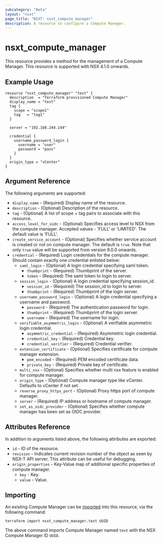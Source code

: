 ```yaml
---
subcategory: "Beta"
layout: "nsxt"
page_title: "NSXT: nsxt_compute_manager"
description: A resource to configure a Compute Manager.
---
```


# nsxt_compute_manager

This resource provides a method for the management of a Compute Manager.
This resource is supported with NSX 4.1.0 onwards.

## Example Usage

```hcl
resource "nsxt_compute_manager" "test" {
  description  = "Terraform provisioned Compute Manager"
  display_name = "test"
  tag {
    scope = "scope1"
    tag   = "tag1"
  }

  server = "192.168.244.144"

  credential {
    username_password_login {
      username = "user"
      password = "pass"
    }
  }
  origin_type = "vCenter"
}
```

## Argument Reference

The following arguments are supported:

* `display_name` - (Required) Display name of the resource.
* `description` - (Optional) Description of the resource.
* `tag` - (Optional) A list of scope + tag pairs to associate with this resource.
* `access_level_for_oidc` - (Optional) Specifies access level to NSX from the compute manager. Accepted values - 'FULL' or 'LIMITED'. The default value is 'FULL'.
* `create_service_account` - (Optional) Specifies whether service account is created or not on compute manager. The default is `true`. Note that only `true` value will be supported from version 9.0.0 onwards.
* `credential` - (Required) Login credentials for the compute manager. Should contain exactly one credential enlisted below: 
  * `saml_login` - (Optional) A login credential specifying saml token.
    * `thumbprint` - (Required) Thumbprint of the server.
    * `token` - (Required) The saml token to login to server.
  * `session_login` - (Optional) A login credential specifying session_id.
    * `session_id` - (Required) The session_id to login to server.
    * `thumbprint` - (Required) Thumbprint of the login server.
  * `username_password_login` - (Optional) A login credential specifying a username and password.
    * `password` - (Required) The authentication password for login.
    * `thumbprint` - (Required) Thumbprint of the login server.
    * `username` - (Required) The username for login.
  * `verifiable_asymmetric_login` - (Optional) A verifiable asymmetric login credential.
    * `asymmetric_credential` - (Required) Asymmetric login credential.
    * `credential_key` - (Required) Credential key.
    * `credential_verifier` - (Required) Credential verifier.
  * `extension_certificate` - (Optional) Specifies certificate for compute manager extension.
    * `pem_encoded` - (Required) PEM encoded certificate data.
    * `private_key` - (Required) Private key of certificate.
  * `multi_nsx` - (Optional) Specifies whether multi nsx feature is enabled for compute manager.
  * `origin_type` - (Optional) Compute manager type like vCenter. Defaults to vCenter if not set.
  * `reverse_proxy_https_port` - (Optional) Proxy https port of compute manager.
  * `server` - (Required) IP address or hostname of compute manager.
  * `set_as_oidc_provider` - (Optional) Specifies whether compute manager has been set as OIDC provider.

## Attributes Reference

In addition to arguments listed above, the following attributes are exported:

* `id` - ID of the resource.
* `revision` - Indicates current revision number of the object as seen by NSX-T API server. This attribute can be useful for debugging.
* `origin_properties` - Key-Value map of additional specific properties of compute manager.
  * `key` - Key.
  * `value` - Value.

## Importing

An existing Compute Manager can be [imported][docs-import] into this resource, via the following command:

[docs-import]: https://www.terraform.io/cli/import

```
terraform import nsxt_compute_manager.test UUID
```
The above command imports Compute Manager named `test` with the NSX Compute Manager ID `UUID`.
